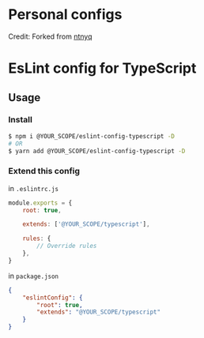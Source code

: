 # Personal configs

Credit:  Forked from [ntnyq](https://github.com/ntnyq/configs)

# EsLint config for TypeScript

## Usage

### Install

```bash
$ npm i @YOUR_SCOPE/eslint-config-typescript -D
# OR
$ yarn add @YOUR_SCOPE/eslint-config-typescript -D
```

### Extend this config

in `.eslintrc.js`

```js
module.exports = {
    root: true,

    extends: ['@YOUR_SCOPE/typescript'],

    rules: {
        // Override rules
    },
}
```

in `package.json`

```json
{
    "eslintConfig": {
        "root": true,
        "extends": "@YOUR_SCOPE/typescript"
    }
}
```

